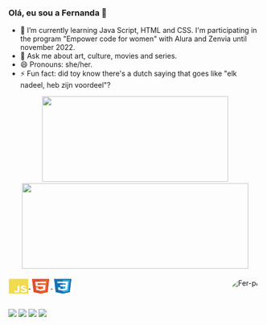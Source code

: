 ### Olá, eu sou a Fernanda 👋
- 🌱 I’m currently learning Java Script, HTML and CSS. I'm participating in the program "Empower code for women" with Alura and Zenvia until november 2022. 
- 💬 Ask me about art, culture, movies and series.
- 😄 Pronouns: she/her.
- ⚡ Fun fact: did toy know there's a dutch saying that goes like "elk nadeel, heb zijn voordeel"?

<div align="center">
  <a href="https://github.com/santosfer">
  <img height="170em" width="370" src="https://github-readme-stats.vercel.app/api?username=santosfer&show_icons=true&theme=white&include_all_commits=true&count_private=true"/>
  <img height="170em" width="450" src="https://github-readme-stats.vercel.app/api/top-langs/?username=santosfer&layout=compact&langs_count=7&theme=white"/>
</div>
<div style="display: inline_block"><br>
  <img align="center" alt="Fer-Js" height="30" width="40" src="https://raw.githubusercontent.com/devicons/devicon/master/icons/javascript/javascript-plain.svg">
  <img align="center" alt="Fer-HTML" height="30" width="40" src="https://raw.githubusercontent.com/devicons/devicon/master/icons/html5/html5-original.svg">
  <img align="center" alt="Fer-CSS" height="30" width="40" src="https://raw.githubusercontent.com/devicons/devicon/master/icons/css3/css3-original.svg">
  <img align="right" alt="Fer-pic" height="150" style="border-radius:50px;" src="https://pbs.twimg.com/media/FayMUlIWQAA89iM?format=jpg&name=900x900">
</div>

##
<div>
  <a href="https://www.instagram.com/santos4fer/" target="_blank"><img src="https://img.shields.io/badge/-Instagram-%23E4405F?style=for-the-badge&logo=instagram&logoColor=white" target="_blank"></a>
 	 <a href="" target="_blank"><img src="https://img.shields.io/badge/Discord-7289DA?style=for-the-badge&logo=discord&logoColor=white" target="_blank"></a> 
  <a href = "mailto:contatorafaballerini@gmail.com"><img src="https://img.shields.io/badge/-Gmail-%23333?style=for-the-badge&logo=gmail&logoColor=white" target="_blank"></a>
  <a href="https://www.linkedin.com/in/fersantos-119b5812a/" target="_blank"><img src="https://img.shields.io/badge/-LinkedIn-%230077B5?style=for-the-badge&logo=linkedin&logoColor=white" target="_blank"></a> 
</div>
